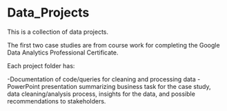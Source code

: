 # Data_Projects

This is a collection of data projects.

The first two case studies are from course work for completing
the Google Data Analytics Professional Certificate.

Each project folder has:

-Documentation of code/queries for cleaning and processing data
-PowerPoint presentation summarizing business task for the case study,
data cleaning/analysis process, insights for the data, and possible
recommendations to stakeholders.
